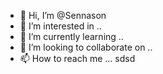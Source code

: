 - 👋 Hi, I’m @Sennason
- 👀 I’m interested in ..
- 🌱 I’m currently learning ..
- 💞️ I’m looking to collaborate on ..
- 📫 How to reach me ...
sdsd
<!---rr
Sennason/Sennason is a ✨ special ✨ repository because its `README.md` (this file) appears on your GitHub profile.
You can click the Preview link to take a look at your changes.
--->
